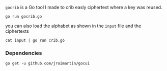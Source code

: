 `gocrib` is a Go tool I made to crib easly ciphertext where a key was reused.

```
go run gocrib.go
```

you can also load the alphabet as shown in the `input` file and the ciphertexts

```
cat input | go run crib.go
```

### Dependencies

```
go get -u github.com/jroimartin/gocui
```

